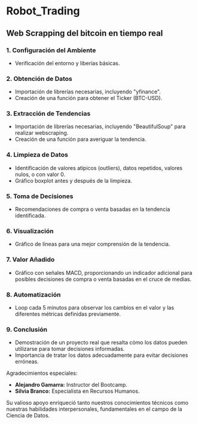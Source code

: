 # Robot_Trading

## Web Scrapping del bitcoin en tiempo real

### 1. Configuración del Ambiente

- Verificación del entorno y liberías básicas.

### 2. Obtención de Datos

- Importación de librerías necesarias, incluyendo "yfinance".
- Creación de una función para obtener el Ticker (BTC-USD).

### 3. Extracción de Tendencias

- Importación de librerías necesarias, incluyendo "BeautifulSoup" para realizar webscraping.
- Creación de una función para averiguar la tendencia.

### 4. Limpieza de Datos

- Identificación de valores atípicos (outliers), datos repetidos, valores nulos, o con valor 0.
- Gráfico boxplot antes y después de la limpieza.

### 5. Toma de Decisiones

- Recomendaciones de compra o venta basadas en la tendencia identificada.

### 6. Visualización

- Gráfico de líneas para una mejor comprensión de la tendencia.

### 7. Valor Añadido

- Gráfico con señales MACD, proporcionando un indicador adicional para posibles decisiones de compra o venta basadas en el cruce de medias.

### 8. Automatización

- Loop cada 5 minutos para observar los cambios en el valor y las diferentes métricas definidas previamente.

### 9. Conclusión

- Demostración de un proyecto real que resalta cómo los datos pueden utilizarse para tomar decisiones informadas.
- Importancia de tratar los datos adecuadamente para evitar decisiones erróneas.

Agradecimientos especiales:

- **Alejandro Gamarra:** Instructor del Bootcamp.
- **Silvia Branco:** Especialista en Recursos Humanos.

Su valioso apoyo enriqueció tanto nuestros conocimientos técnicos como nuestras habilidades interpersonales, fundamentales en el campo de la Ciencia de Datos.
